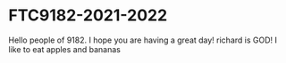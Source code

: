 # FTC9182-2021-2022
Hello people of 9182. I hope you are having a great day!
richard is GOD!
I like to eat apples and bananas
